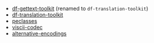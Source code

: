 - [df-gettext-toolkit](df-gettext-toolkit/) (renamed to `df-translation-toolkit`)
- [df-translation-toolkit](df-translation-toolkit/)
- [peclasses](peclasses/)
- [viscii-codec](viscii-codec/)
- [alternative-encodings](alternative-encodings/)

